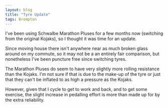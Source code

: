 ```yaml
---
layout: blog
title: "Tyre Update"
tags: Brompton
---
```


I've been using Schwalbe Marathon Pluses for a few months now (switching from the original Kojaks), so I thought it was time for an update.

Since moving house there isn't anywhere near as much broken glass around on my commute, so it may not be a an entirely fair comparison, but nonetheless I've been puncture free since switching tyres.

The Marathon Pluses do seem to have very slightly more rolling resistance than the Kojaks. I'm not sure if that is due to the make-up of the tyre or just that they can't be inflated to as high a pressure as the Kojaks.

However, given that I cycle to get to work and back, and to get some exercise, the slight increase in pedalling effort is more than made up for by the extra reliability.